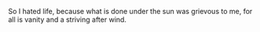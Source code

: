 So I hated life, because what is done under the sun was grievous to me, for all is vanity and a striving after wind.
